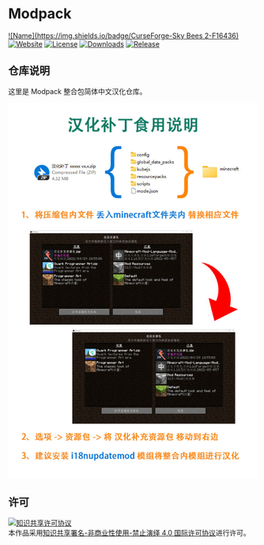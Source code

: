 <!-- markdownlint-disable MD033 -->
# Modpack

[![Name](https://img.shields.io/badge/CurseForge-Sky Bees 2-F16436)](https://www.curseforge.com/minecraft/modpacks/projectName)
[![Website](https://shields.io/website?up_message=anyijun.com&url=http://anyijun.com&label=Website)](http://anyijun.com)
[![License](https://img.shields.io/badge/License-CC%20BY--NC--ND%204.0-blue)](https://github.com/KlparetlR/Sky-Bees-2/blob/master/LICENSE)
[![Downloads](https://shields.io/github/downloads/KlparetlR/Sky-Bees-2/total?label=Downloads)](https://github.com/KlparetlR/Sky-Bees-2/releases)
[![Release](https://shields.io/github/v/release/KlparetlR/Sky-Bees-2?display_name=tag&include_prereleases&label=Release)](https://github.com/KlparetlR/Sky-Bees-2/releases/latest)

## 仓库说明

这里是 Modpack 整合包简体中文汉化仓库。

![汉化补丁食用说明](汉化补丁食用说明.jpg)

## 许可

<a rel="license" href="http://creativecommons.org/licenses/by-nc-nd/4.0/"><img alt="知识共享许可协议" style="border-width:0" src="https://i.creativecommons.org/l/by-nc-nd/4.0/88x31.png" /></a><br />本作品采用<a rel="license" href="http://creativecommons.org/licenses/by-nc-nd/4.0/">知识共享署名-非商业性使用-禁止演绎 4.0 国际许可协议</a>进行许可。
